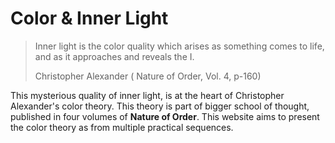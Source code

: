 # Color & Inner Light

> Inner light is the color quality which arises as something comes to life,
and as it approaches and reveals the I.
>
>Christopher Alexander ( Nature of Order, Vol. 4, p-160)

This mysterious quality of inner light,
is at the heart of Christopher Alexander's color theory.
This theory is part of bigger school of thought, published in four volumes of **Nature of Order**.
This website aims to present the color theory as from multiple practical sequences.